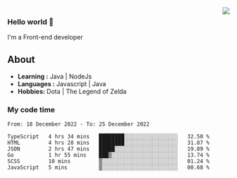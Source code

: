 <img align='right' src="https://github-readme-stats.vercel.app/api?username=jumodada&show_icons=true&theme=vue">

### Hello world 👋

I'm a Front-end developer 
    
## About
-  **Learning :** Java | NodeJs
-  **Languages :** Javascript | Java
-  **Hobbies:** Dota | The Legend of Zelda

### My code time

<!--START_SECTION:waka-->

```text
From: 18 December 2022 - To: 25 December 2022

TypeScript   4 hrs 34 mins   ████████░░░░░░░░░░░░░░░░░   32.50 %
HTML         4 hrs 28 mins   ████████░░░░░░░░░░░░░░░░░   31.87 %
JSON         2 hrs 47 mins   █████░░░░░░░░░░░░░░░░░░░░   19.89 %
Go           1 hr 55 mins    ███▒░░░░░░░░░░░░░░░░░░░░░   13.74 %
SCSS         10 mins         ▒░░░░░░░░░░░░░░░░░░░░░░░░   01.24 %
JavaScript   5 mins          ▒░░░░░░░░░░░░░░░░░░░░░░░░   00.68 %
```

<!--END_SECTION:waka-->

